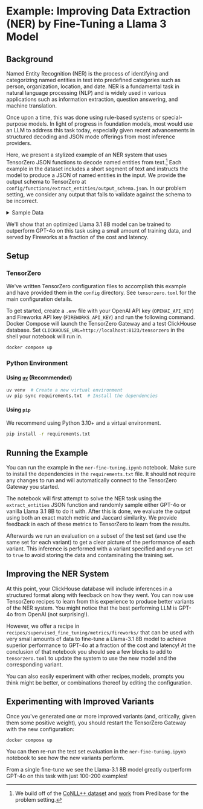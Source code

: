 # Example: Improving Data Extraction (NER) by Fine-Tuning a Llama 3 Model

## Background

Named Entity Recognition (NER) is the process of identifying and categorizing named entities in text into predefined categories such as person, organization, location, and date. NER is a fundamental task in natural language processing (NLP) and is widely used in various applications such as information extraction, question answering, and machine translation.

Once upon a time, this was done using rule-based systems or special-purpose models. In light of progress in foundation models, most would use an LLM to address this task today, especially given recent advancements in structured decoding and JSON mode offerings from most inference providers.

Here, we present a stylized example of an NER system that uses TensorZero JSON functions to decode named entities from text.[^1]
Each example in the dataset includes a short segment of text and instructs the model to produce a JSON of named entities in the input.
We provide the output schema to TensorZero at `config/functions/extract_entities/output_schema.json`.
In our problem setting, we consider any output that fails to validate against the schema to be incorrect.

<details>
<summary>
Sample Data
</summary>

### Input

```
The former Wimbledon champion said the immediate future of Australia 's Davis Cup coach Tony Roche could also be determined by events in Split .
```

### Output

```
{
  "person": ["Tony Roche"],
  "organization": [],
  "location": ["Australia", "Split"],
  "miscellaneous": ["Wimbledon", "Davis Cup"]
}
```

> [!NOTE]
>
> Useful information that users should know, even when skimming content.

</details>

We'll show that an optimized Llama 3.1 8B model can be trained to outperform GPT-4o on this task using a small amount of training data, and served by Fireworks at a fraction of the cost and latency.

## Setup

### TensorZero

We've written TensorZero configuration files to accomplish this example and have provided them in the `config` directory.
See `tensorzero.toml` for the main configuration details.

To get started, create a `.env` file with your OpenAI API key (`OPENAI_API_KEY`) and Fireworks API key (`FIREWORKS_API_KEY`) and run the following command.
Docker Compose will launch the TensorZero Gateway and a test ClickHouse database.
Set `CLICKHOUSE_URL=http://localhost:8123/tensorzero` in the shell your notebook will run in.

```bash
docker compose up
```

### Python Environment

#### Using [`uv`](https://github.com/astral-sh/uv) (Recommended)

```bash
uv venv  # Create a new virtual environment
uv pip sync requirements.txt  # Install the dependencies
```

#### Using `pip`

We recommend using Python 3.10+ and a virtual environment.

```bash
pip install -r requirements.txt
```

## Running the Example

You can run the example in the `ner-fine-tuning.ipynb` notebook.
Make sure to install the dependencies in the `requirements.txt` file.
It should not require any changes to run and will automatically connect to the TensorZero Gateway you started.

The notebook will first attempt to solve the NER task using the `extract_entities` JSON function and randomly sample either GPT-4o or vanilla Llama 3.1 8B to do it with.
After this is done, we evaluate the output using both an exact match metric and Jaccard similarity.
We provide feedback in each of these metrics to TensorZero to learn from the results.

Afterwards we run an evaluation on a subset of the test set (and use the same set for each variant) to get a clear picture of the performance of each variant.
This inference is performed with a variant specified and `dryrun` set to `true` to avoid storing the data and contaminating the training set.

## Improving the NER System

At this point, your ClickHouse database will include inferences in a structured format along with feedback on how they went.
You can now use TensorZero recipes to learn from this experience to produce better variants of the NER system.
You might notice that the best performing LLM is GPT-4o from OpenAI (not surprising!).

However, we offer a recipe in `recipes/supervised_fine_tuning/metrics/fireworks/` that can be used with very small amounts of data to fine-tune a Llama-3.1 8B model to achieve superior performance to GPT-4o at a fraction of the cost and latency!
At the conclusion of that notebook you should see a few blocks to add to `tensorzero.toml` to update the system to use the new model and the corresponding variant.

You can also easily experiment with other recipes,models, prompts you think might be better, or combinations thereof by editing the configuration.

## Experimenting with Improved Variants

Once you've generated one or more improved variants (and, critically, given them some positive weight), you should restart the TensorZero Gateway with the new configuration:

```bash
docker compose up
```

You can then re-run the test set evaluation in the `ner-fine-tuning.ipynb` notebook to see how the new variants perform.

From a single fine-tune we see the Llama-3.1 8B model greatly outperform GPT-4o on this task with just 100-200 examples!

[^1]: We build off of the [CoNLL++ dataset](https://arxiv.org/abs/1909.01441v1) and [work](https://predibase.com/blog/lorax-outlines-better-json-extraction-with-structured-generation-and-lora) from Predibase for the problem setting.
